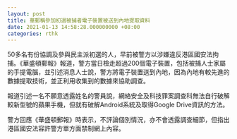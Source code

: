 ```yaml
---
layout: post
title: 華郵稱參加初選被捕者電子裝置被送到內地提取資料
date: 2021-01-13 14:58:28.000000000 +08:00
categories: rthk
---
```


50多名有份協調及參與民主派初選的人，早前被警方以涉嫌違反港區國安法拘捕。《華盛頓郵報》報道，警方當日檢走超過200個電子裝置，包括被捕人士家屬的手提電腦，並引述消息人士說，警方將電子裝置送到內地，因為內地有較先進的數據提取技術，並正利用收集到的數據來協助調查。

報道引述一名不願意透露姓名的警員說，網絡安全及科技罪案調查科無法自行破解較新型號的蘋果手機，但就有破解Android系統及取得Google Drive資訊的方法。

警方回應《華盛頓郵報》時表示，不評論個別情況，亦不會透露調查細節，但指出港區國安法容許警方單方面禁制網上內容。

